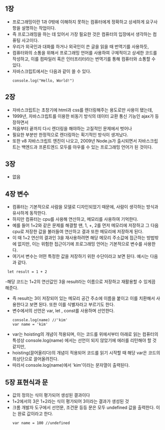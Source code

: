 ## 1장

- 프로그래밍이란 1과 0밖에 이해하지 못하는 컴퓨터에게 정확하고 상세하게 요구사항을 설명하는 작업이다.
- 즉 프로그래밍을 하는 데 있어서 가장 필요한 것은 컴퓨터의 입장에서 생각하는 컴퓨팅 사고이다.
- 우리가 외국인과 대화를 하거나 외국인이 쓴 글을 읽을 때 번역기를 사용하듯,
- 컴퓨터와의 소통을 위해서 프로그래밍 언어를 사용하여 구체적이고 상세한 코드를 작성하고, 이를 컴파일러 혹은 인터프리터라는 번역기를 통해 컴퓨터와 소통할 수 있다. 
- 자바스크립트에서는 다음과 같이 쓸 수 있다.
  ```
  console.log("Hello, World!")
  ```
## 2장

- 자바스크립트는 초창기에 html과 css를 렌더링해주는 용도로만 사용이 됐는데,
- 1999년, 자바스크립트를 이용한 비동기 방식의 데이터 교환 통신 기능인 ajax가 등장하면서 
- 처음부터 끝까지 다시 렌더링을 해야하는 고질적인 문제에서 벗어나
- 필요한 부분만 한정적으로 렌더링하는 획기적인 방식이 생겨났다.
- 또한 v8 자바스크립트 엔진이 나오고, 2009년 Node.js가 출시되면서 자바스크립트는 백엔드과 프론트엔드 모두를 아우를 수 있는 프로그래밍 언어가 된 것이다.

## 3장
- 없음

## 4장 변수

- 컴퓨터는 기본적으로 사람을 모델로 디자인되었기 때문에, 사람이 생각하는 방식과 유사하게 동작한다. 
- 하지만 컴퓨터는 cpu를 사용해 연산하고, 메모리를 사용하여 기억한다.
- 예를 들어 1+2와 같은 문제를 해결할 땐, 1, +, 2를 먼저 메모리에 저장하고 그 다음 cpu로 저장한 값을 불러들여 연산하고 결과 또한 메모리에 저장하게 된다.
- 이 때 1+2 연산의 결과인 3을 재사용하려면 해당 메모리 주소값에 접근하는 방법밖에 없지만, 이는 위험한 접근이기에 프로그래밍 언어는 기본적으로 변수를 사용한다.
- 여기서 변수는 어떤 특정한 값을 저장하기 위한 수단이라고 보면 된다. 예시는 다음과 같다.
```
 let result = 1 + 2
```

-해당 코드는 1+2의 연산값인 3을 result라는 이름으로 저장하고 재활용할 수 있게끔 해준다.
- 즉 result는 3이 저장되어 있는 메모리 공간 주소에 이름을 붙이고 이를 치환해서 사용한다고 보면 된다. 또한 이를 식별자라고 부르기도 한다.
- 변수에서의 선언은 var, let , const를 사용하며 선언한다.
  ```
  console.log(name) //'kim'
  var name = 'kim'
  ```
- var는 hoisting의 개념이 적용되며, 이는 코드를 위에서부터 아래로 읽는 컴퓨터의 특성상 console.log(name) 에서는 선언이 되지 않았기에 에러를 리턴해야 할 것 같지만,
- hoisting(끌어올리다)의 개념이 적용되어 코드를 읽기 시작할 때 해당 var은 코드의 최상단으로 끌어올려진다.
- 따라서 console.log(name)에서 'kim'이라는 문자열이 출력된다.
  
## 5장 표현식과 문

- 값의 정의는 식이 평가되어 생성된 결과이다
- 1+2에서의 3은 1+2라는 식이 평가되어 3이라는 결과가 생성된 것
- 크롬 개발자 도구에서 선언문, 조건문 등등 문은 모두 undefined 값을 출력한다. 이는 완료 값이라고 한다.
  ```
  var name = 100 //undefined
  ```




